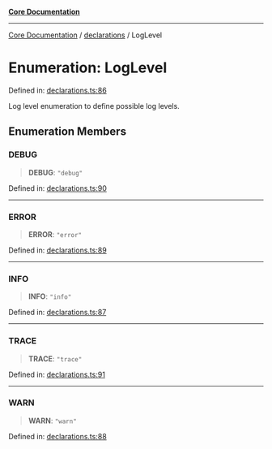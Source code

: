 [**Core Documentation**](../../README.md)

***

[Core Documentation](../../README.md) / [declarations](../README.md) / LogLevel

# Enumeration: LogLevel

Defined in: [declarations.ts:86](https://github.com/stonemjs/core/blob/e2200da501349da1fec304d821c002bb6d055b61/src/declarations.ts#L86)

Log level enumeration to define possible log levels.

## Enumeration Members

### DEBUG

> **DEBUG**: `"debug"`

Defined in: [declarations.ts:90](https://github.com/stonemjs/core/blob/e2200da501349da1fec304d821c002bb6d055b61/src/declarations.ts#L90)

***

### ERROR

> **ERROR**: `"error"`

Defined in: [declarations.ts:89](https://github.com/stonemjs/core/blob/e2200da501349da1fec304d821c002bb6d055b61/src/declarations.ts#L89)

***

### INFO

> **INFO**: `"info"`

Defined in: [declarations.ts:87](https://github.com/stonemjs/core/blob/e2200da501349da1fec304d821c002bb6d055b61/src/declarations.ts#L87)

***

### TRACE

> **TRACE**: `"trace"`

Defined in: [declarations.ts:91](https://github.com/stonemjs/core/blob/e2200da501349da1fec304d821c002bb6d055b61/src/declarations.ts#L91)

***

### WARN

> **WARN**: `"warn"`

Defined in: [declarations.ts:88](https://github.com/stonemjs/core/blob/e2200da501349da1fec304d821c002bb6d055b61/src/declarations.ts#L88)
